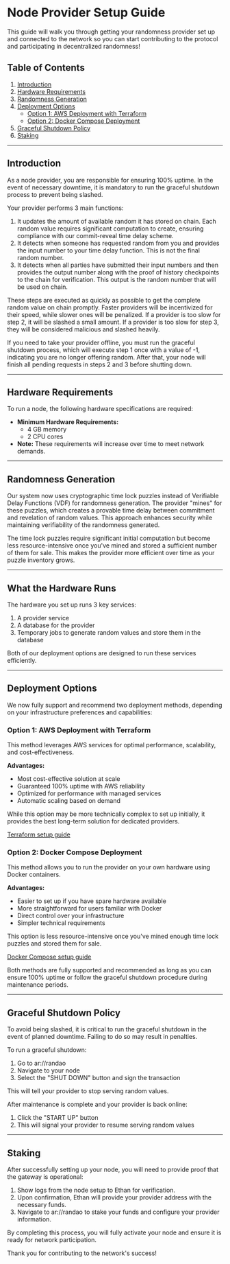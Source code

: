 # Node Provider Setup Guide

This guide will walk you through getting your randomness provider set up and connected to the network so you can start contributing to the protocol and participating in decentralized randomness!

## Table of Contents
1. [Introduction](#introduction)
2. [Hardware Requirements](#hardware-requirements)
3. [Randomness Generation](#randomness-generation)
4. [Deployment Options](#deployment-options)
   - [Option 1: AWS Deployment with Terraform](#option-1-aws-deployment-with-terraform)
   - [Option 2: Docker Compose Deployment](#option-2-docker-compose-deployment)
5. [Graceful Shutdown Policy](#graceful-shutdown-policy)
6. [Staking](#staking)

---

## Introduction
As a node provider, you are responsible for ensuring 100% uptime. In the event of necessary downtime, it is mandatory to run the graceful shutdown process to prevent being slashed.

Your provider performs 3 main functions:
1. It updates the amount of available random it has stored on chain. Each random value requires significant computation to create, ensuring compliance with our commit-reveal time delay scheme.
2. It detects when someone has requested random from you and provides the input number to your time delay function. This is not the final random number.
3. It detects when all parties have submitted their input numbers and then provides the output number along with the proof of history checkpoints to the chain for verification. This output is the random number that will be used on chain.

These steps are executed as quickly as possible to get the complete random value on chain promptly. Faster providers will be incentivized for their speed, while slower ones will be penalized. If a provider is too slow for step 2, it will be slashed a small amount. If a provider is too slow for step 3, they will be considered malicious and slashed heavily.

If you need to take your provider offline, you must run the graceful shutdown process, which will execute step 1 once with a value of -1, indicating you are no longer offering random. After that, your node will finish all pending requests in steps 2 and 3 before shutting down.

---

## Hardware Requirements
To run a node, the following hardware specifications are required:

- **Minimum Hardware Requirements:**
  - 4 GB memory
  - 2 CPU cores
- **Note:** These requirements will increase over time to meet network demands.

---

## Randomness Generation

Our system now uses cryptographic time lock puzzles instead of Verifiable Delay Functions (VDF) for randomness generation. The provider "mines" for these puzzles, which creates a provable time delay between commitment and revelation of random values. This approach enhances security while maintaining verifiability of the randomness generated.

The time lock puzzles require significant initial computation but become less resource-intensive once you've mined and stored a sufficient number of them for sale. This makes the provider more efficient over time as your puzzle inventory grows.

---

## What the Hardware Runs
The hardware you set up runs 3 key services:
1. A provider service
2. A database for the provider
3. Temporary jobs to generate random values and store them in the database

Both of our deployment options are designed to run these services efficiently.

---

## Deployment Options

We now fully support and recommend two deployment methods, depending on your infrastructure preferences and capabilities:

### Option 1: AWS Deployment with Terraform
This method leverages AWS services for optimal performance, scalability, and cost-effectiveness.

**Advantages:**
- Most cost-effective solution at scale
- Guaranteed 100% uptime with AWS reliability
- Optimized for performance with managed services
- Automatic scaling based on demand

While this option may be more technically complex to set up initially, it provides the best long-term solution for dedicated providers.

[Terraform setup guide](./terraform/README.md)

### Option 2: Docker Compose Deployment
This method allows you to run the provider on your own hardware using Docker containers.

**Advantages:**
- Easier to set up if you have spare hardware available
- More straightforward for users familiar with Docker
- Direct control over your infrastructure
- Simpler technical requirements

This option is less resource-intensive once you've mined enough time lock puzzles and stored them for sale.

[Docker Compose setup guide](./docker-compose/README.md)

Both methods are fully supported and recommended as long as you can ensure 100% uptime or follow the graceful shutdown procedure during maintenance periods.

---

## Graceful Shutdown Policy
To avoid being slashed, it is critical to run the graceful shutdown in the event of planned downtime. Failing to do so may result in penalties.

To run a graceful shutdown:
1. Go to ar://randao
2. Navigate to your node
3. Select the "SHUT DOWN" button and sign the transaction

This will tell your provider to stop serving random values.

After maintenance is complete and your provider is back online:
1. Click the "START UP" button
2. This will signal your provider to resume serving random values

---

## Staking

After successfully setting up your node, you will need to provide proof that the gateway is operational:

1. Show logs from the node setup to Ethan for verification.
2. Upon confirmation, Ethan will provide your provider address with the necessary funds.
3. Navigate to ar://randao to stake your funds and configure your provider information.

By completing this process, you will fully activate your node and ensure it is ready for network participation.

Thank you for contributing to the network's success!
